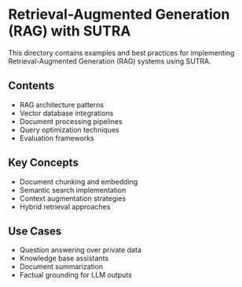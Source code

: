 # Retrieval-Augmented Generation (RAG) with SUTRA

This directory contains examples and best practices for implementing Retrieval-Augmented Generation (RAG) systems using SUTRA.

## Contents

- RAG architecture patterns
- Vector database integrations
- Document processing pipelines
- Query optimization techniques
- Evaluation frameworks

## Key Concepts

- Document chunking and embedding
- Semantic search implementation
- Context augmentation strategies
- Hybrid retrieval approaches

## Use Cases

- Question answering over private data
- Knowledge base assistants
- Document summarization
- Factual grounding for LLM outputs
